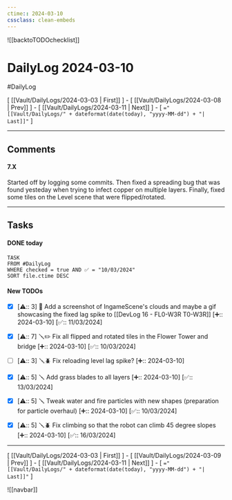 ```yaml
---
ctime:: 2024-03-10
cssclass: clean-embeds
---
```

![[backtoTODOchecklist]]
# DailyLog 2024-03-10

#DailyLog

\[ [[Vault/DailyLogs/2024-03-03 | First]] \] - \[ [[Vault/DailyLogs/2024-03-08 | Prev]] \] - \[ [[Vault/DailyLogs/2024-03-11 | Next]] \] - \[ `="[[Vault/DailyLogs/" + dateformat(date(today), "yyyy-MM-dd") + "| Last]]"` \]

---

## Comments

#### 7.X

Started off by logging some commits. Then fixed a spreading bug that was found yesteday when trying to infect copper on multiple layers. Finally, fixed some tiles on the Level scene that were flipped/rotated.



---

## Tasks
#### DONE today
```dataview
TASK
FROM #DailyLog
WHERE checked = true AND ✅ = "10/03/2024"
SORT file.ctime DESC
```


#### New TODOs
- [x] [⚠️:: 3] 📓 Add a screenshot of IngameScene's clouds and maybe a gif showcasing the fixed lag spike to [[DevLog 16 - FL0-W3R T0-W3R]] [➕:: 2024-03-10] [✅:: 11/03/2024]
- [x] [⚠️:: 7] 🪛✏️ Fix all flipped and rotated tiles in the Flower Tower and bridge [➕:: 2024-03-10] [✅:: 10/03/2024]
- [ ] [⚠️:: 3] 🪛🪲 Fix reloading level lag spike? [➕:: 2024-03-10]
- [x] [⚠️:: 5] 🪛 Add grass blades to all layers [➕:: 2024-03-10] [✅:: 13/03/2024]
- [x] [⚠️:: 5] 🪛 Tweak water and fire particles with new shapes (preparation for particle overhaul) [➕:: 2024-03-10] [✅:: 10/03/2024]
- [x] [⚠️:: 5] 🪛🪲 Fix climbing so that the robot can climb 45 degree slopes [➕:: 2024-03-10] [✅:: 16/03/2024]



---

\[ [[Vault/DailyLogs/2024-03-03 | First]] \] - \[ [[Vault/DailyLogs/2024-03-09 | Prev]] \] - \[ [[Vault/DailyLogs/2024-03-11 | Next]] \] - \[ `="[[Vault/DailyLogs/" + dateformat(date(today), "yyyy-MM-dd") + "| Last]]"` \]

![[navbar]]




